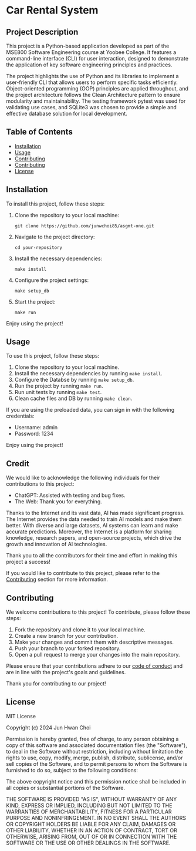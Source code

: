 # Car Rental System

## Project Description

This project is a Python-based application developed as part of the MSE800 Software Engineering course at Yoobee College. It features a command-line interface (CLI) for user interaction, designed to demonstrate the application of key software engineering principles and practices.

The project highlights the use of Python and its libraries to implement a user-friendly CLI that allows users to perform specific tasks efficiently. Object-oriented programming (OOP) principles are applied throughout, and the project architecture follows the Clean Architecture pattern to ensure modularity and maintainability. The testing framework pytest was used for validating use cases, and SQLite3 was chosen to provide a simple and effective database solution for local development.


## Table of Contents

- [Installation](#installation)
- [Usage](#usage)
- [Contributing](#contributing)
- [Contributing](#contributing)
- [License](#license)


## Installation

To install this project, follow these steps:

1. Clone the repository to your local machine:
    ```
    git clone https://github.com/junwchoi85/asgmt-one.git
    ```

2. Navigate to the project directory:
    ```
    cd your-repository
    ```

3. Install the necessary dependencies:
    ```
    make install
    ```

4. Configure the project settings:
    ```
    make setup_db
    ```

5. Start the project:
    ```
    make run
    ```

Enjoy using the project!


## Usage

To use this project, follow these steps:

1. Clone the repository to your local machine.
2. Install the necessary dependencies by running `make install`.
3. Configure the Databse by running `make setup_db`.
4. Run the project by running `make run`.
5. Run unit tests by running `make test`.
6. Clean cache files and DB by running `make clean`.

If you are using the preloaded data, you can sign in with the following credentials:
- Username: admin
- Password: 1234

Enjoy using the project!


## Credit

We would like to acknowledge the following individuals for their contributions to this project:

- ChatGPT: Assisted with testing and bug fixes.
- The Web: Thank you for everything.

Thanks to the Internet and its vast data, AI has made significant progress. The Internet provides the data needed to train AI models and make them better. With diverse and large datasets, AI systems can learn and make accurate predictions. Moreover, the Internet is a platform for sharing knowledge, research papers, and open-source projects, which drive the growth and innovation of AI technologies.


Thank you to all the contributors for their time and effort in making this project a success!

If you would like to contribute to this project, please refer to the [Contributing](#contributing) section for more information.

## Contributing

We welcome contributions to this project! To contribute, please follow these steps:

1. Fork the repository and clone it to your local machine.
2. Create a new branch for your contribution.
3. Make your changes and commit them with descriptive messages.
4. Push your branch to your forked repository.
5. Open a pull request to merge your changes into the main repository.

Please ensure that your contributions adhere to our [code of conduct](link-to-code-of-conduct) and are in line with the project's goals and guidelines.

Thank you for contributing to our project!

## License

MIT License

Copyright (c) 2024 Jun Hwan Choi

Permission is hereby granted, free of charge, to any person obtaining a copy
of this software and associated documentation files (the "Software"), to deal
in the Software without restriction, including without limitation the rights
to use, copy, modify, merge, publish, distribute, sublicense, and/or sell
copies of the Software, and to permit persons to whom the Software is
furnished to do so, subject to the following conditions:

The above copyright notice and this permission notice shall be included in all
copies or substantial portions of the Software.

THE SOFTWARE IS PROVIDED "AS IS", WITHOUT WARRANTY OF ANY KIND, EXPRESS OR
IMPLIED, INCLUDING BUT NOT LIMITED TO THE WARRANTIES OF MERCHANTABILITY,
FITNESS FOR A PARTICULAR PURPOSE AND NONINFRINGEMENT. IN NO EVENT SHALL THE
AUTHORS OR COPYRIGHT HOLDERS BE LIABLE FOR ANY CLAIM, DAMAGES OR OTHER
LIABILITY, WHETHER IN AN ACTION OF CONTRACT, TORT OR OTHERWISE, ARISING FROM,
OUT OF OR IN CONNECTION WITH THE SOFTWARE OR THE USE OR OTHER DEALINGS IN THE
SOFTWARE.